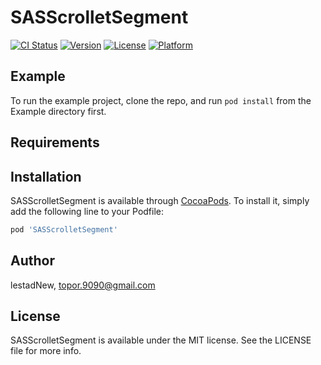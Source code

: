 # SASScrolletSegment

[![CI Status](https://img.shields.io/travis/lestadNew/SASScrolletSegment.svg?style=flat)](https://travis-ci.org/lestadNew/SASScrolletSegment)
[![Version](https://img.shields.io/cocoapods/v/SASScrolletSegment.svg?style=flat)](https://cocoapods.org/pods/SASScrolletSegment)
[![License](https://img.shields.io/cocoapods/l/SASScrolletSegment.svg?style=flat)](https://cocoapods.org/pods/SASScrolletSegment)
[![Platform](https://img.shields.io/cocoapods/p/SASScrolletSegment.svg?style=flat)](https://cocoapods.org/pods/SASScrolletSegment)

## Example

To run the example project, clone the repo, and run `pod install` from the Example directory first.

## Requirements

## Installation

SASScrolletSegment is available through [CocoaPods](https://cocoapods.org). To install
it, simply add the following line to your Podfile:

```ruby
pod 'SASScrolletSegment'
```

## Author

lestadNew, topor.9090@gmail.com

## License

SASScrolletSegment is available under the MIT license. See the LICENSE file for more info.
